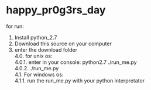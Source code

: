 happy_pr0g3rs_day
=================
for run:  
1. Install python_2.7   
2. Download this source on your computer   
3. enter the download folder  
4.0. for unix os:   
4.0.1. enter in your console: python2.7 ./run_me.py   
4.0.2. ./run_me.py  
4.1. For windows os:  
4.1.1. run the run_me.py with your python interpretator

